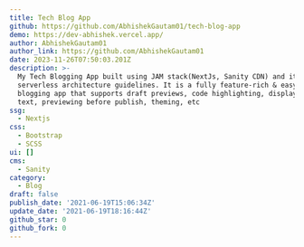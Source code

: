 ```yaml
---
title: Tech Blog App
github: https://github.com/AbhishekGautam01/tech-blog-app
demo: https://dev-abhishek.vercel.app/
author: AbhishekGautam01
author_link: https://github.com/AbhishekGautam01
date: 2023-11-26T07:50:03.201Z
description: >-
  My Tech Blogging App built using JAM stack(NextJs, Sanity CDN) and it follows
  serverless architecture guidelines. It is a fully feature-rich & easy-to-use
  blogging app that supports draft previews, code highlighting, displaying rich
  text, previewing before publish, theming, etc
ssg:
  - Nextjs
css:
  - Bootstrap
  - SCSS
ui: []
cms:
  - Sanity
category:
  - Blog
draft: false
publish_date: '2021-06-19T15:06:34Z'
update_date: '2021-06-19T18:16:44Z'
github_star: 0
github_fork: 0
---
```

